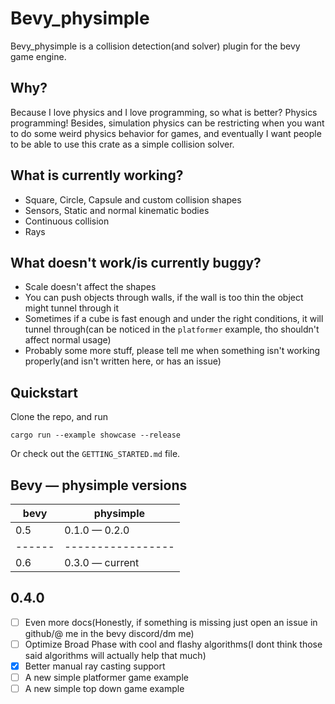 # Bevy_physimple

Bevy_physimple is a collision detection(and solver) plugin for the bevy game engine.

## Why?

Because I love physics and I love programming, so what is better? Physics programming!
Besides, simulation physics can be restricting when you want to do some weird physics behavior for games,
and eventually I want people to be able to use this crate as a simple collision solver.

## What is currently working?

- Square, Circle, Capsule and custom collision shapes
- Sensors, Static and normal kinematic bodies
- Continuous collision
- Rays

## What doesn't work/is currently buggy?

- Scale doesn't affect the shapes
- You can push objects through walls, if the wall is too thin the object might tunnel through it
- Sometimes if a cube is fast enough and under the right conditions, it will tunnel through(can be noticed in the `platformer` example, tho shouldn't affect normal usage)
- Probably some more stuff, please tell me when something isn't working properly(and isn't written here, or has an issue)

## Quickstart

Clone the repo, and run

    cargo run --example showcase --release

Or check out the `GETTING_STARTED.md` file.

## Bevy — physimple versions

| bevy | physimple       |
|------|-----------------|
| 0.5  | 0.1.0 — 0.2.0   |
|------|-----------------|
| 0.6  | 0.3.0 — current |

## 0.4.0

- [ ] Even more docs(Honestly, if something is missing just open an issue in github/@ me in the bevy discord/dm me)
- [ ] Optimize Broad Phase with cool and flashy algorithms(I dont think those said algorithms will actually help that much)
- [x] Better manual ray casting support
- [ ] A new simple platformer game example
- [ ] A new simple top down game example
